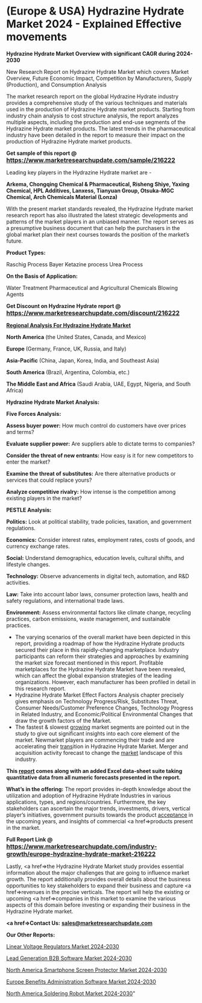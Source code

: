 # (Europe & USA) Hydrazine Hydrate Market 2024 - Explained Effective movements

<strong>Hydrazine Hydrate Market Overview with significant CAGR during 2024-2030</strong>

New Research Report on Hydrazine Hydrate Market which covers Market Overview, Future Economic Impact, Competition by Manufacturers, Supply (Production), and Consumption Analysis

The market research report on the global Hydrazine Hydrate industry provides a comprehensive study of the various techniques and materials used in the production of Hydrazine Hydrate market products. Starting from industry chain analysis to cost structure analysis, the report analyzes multiple aspects, including the production and end-use segments of the Hydrazine Hydrate market products. The latest trends in the pharmaceutical industry have been detailed in the report to measure their impact on the production of Hydrazine Hydrate market products.

<strong>Get sample of this report @ <a href=https://www.marketresearchupdate.com/sample/216222><font size=3 color=#0000ff>https://www.marketresearchupdate.com/sample/216222</font></a></strong>

Leading key players in the Hydrazine Hydrate market are -

<strong>Arkema, Chongqing Chemical & Pharmaceutical, Risheng Shiye, Yaxing Chemical, HPL Additives, Lanxess, Tianyuan Group, Otsuka-MGC Chemical, Arch Chemicals Material (Lonza)</strong>

With the present market standards revealed, the Hydrazine Hydrate market research report has also illustrated the latest strategic developments and patterns of the market players in an unbiased manner. The report serves as a presumptive business document that can help the purchasers in the global market plan their next courses towards the position of the market’s future.

<strong>Product Types:</strong>

Raschig Process
Bayer Ketazine process
Urea Process

<strong>On the Basis of Application:</strong>

Water Treatment
Pharmaceutical and Agricultural Chemicals
Blowing Agents

<strong>Get Discount on Hydrazine Hydrate report @ <a href=https://www.marketresearchupdate.com/discount/216222><font size=3 color=#0000ff>https://www.marketresearchupdate.com/discount/216222</font></a></strong>

<strong><u><b>Regional Analysis For Hydrazine Hydrate Market</b></u></strong>

<strong><b>North America</b></strong> (the United States, Canada, and Mexico)

<strong><b>Europe </b></strong>(Germany, France, UK, Russia, and Italy)

<strong><b>Asia-Pacific</b></strong> (China, Japan, Korea, India, and Southeast Asia)

<strong><b>South America</b></strong> (Brazil, Argentina, Colombia, etc.)

<strong><b>The Middle East and Africa</b></strong> (Saudi Arabia, UAE, Egypt, Nigeria, and South Africa)

<strong>Hydrazine Hydrate Market Analysis:</strong>

<strong>Five Forces Analysis:</strong>

<strong>Assess buyer power:</strong> How much control do customers have over prices and terms?

<strong>Evaluate supplier power:</strong> Are suppliers able to dictate terms to companies?

<strong>Consider the threat of new entrants:</strong> How easy is it for new competitors to enter the market?

<strong>Examine the threat of substitutes:</strong> Are there alternative products or services that could replace yours?

<strong>Analyze competitive rivalry:</strong> How intense is the competition among existing players in the market?

<strong>PESTLE Analysis:</strong>

<strong>Politics:</strong> Look at political stability, trade policies, taxation, and government regulations.

<strong>Economics:</strong> Consider interest rates, employment rates, costs of goods, and currency exchange rates.

<strong>Social:</strong> Understand demographics, education levels, cultural shifts, and lifestyle changes.

<strong>Technology:</strong> Observe advancements in digital tech, automation, and R&D activities.

<strong>Law:</strong> Take into account labor laws, consumer protection laws, health and safety regulations, and international trade laws.

<strong>Environment:</strong> Assess environmental factors like climate change, recycling practices, carbon emissions, waste management, and sustainable practices.

<ul>
  <li>The varying scenarios of the overall market have been depicted in this report, providing a roadmap of how the Hydrazine Hydrate products secured their place in this rapidly-changing marketplace. Industry participants can reform their strategies and approaches by examining the market size forecast mentioned in this report. Profitable marketplaces for the Hydrazine Hydrate Market have been revealed, which can affect the global expansion strategies of the leading organizations. However, each manufacturer has been profiled in detail in this research report.</li>
  <li>Hydrazine Hydrate Market Effect Factors Analysis chapter precisely gives emphasis on Technology Progress/Risk, Substitutes Threat, Consumer Needs/Customer Preference Changes, Technology Progress in Related Industry, and Economic/Political Environmental Changes that draw the growth factors of the Market.</li>
  <li>The fastest &amp; slowest <a href=ASDF991299>growing</a> market segments are pointed out in the study to give out significant insights into each core element of the market. Newmarket players are commencing their trade and are accelerating their <a href=>trans</a>ition in Hydrazine Hydrate Market. Merger and acquisition activity forecast to change the <a href=>market</a> landscape of this industry.</li>
</ul>
<strong>This <a href=>report</a> comes along with an added Excel data-sheet suite taking quantitative data from all numeric forecasts presented in the report.</strong>

<strong>What’s in the offering:</strong> The report provides in-depth knowledge about the utilization and adoption of Hydrazine Hydrate Industries in various applications, types, and regions/countries. Furthermore, the key stakeholders can ascertain the major trends, investments, drivers, vertical player’s initiatives, government pursuits towards the product <a href=ASDF881288>acceptance</a> in the upcoming years, and insights of commercial <a href=>products</a> present in the market.

<strong>Full Report Link @ <a href=https://www.marketresearchupdate.com/industry-growth/europe-hydrazine-hydrate-market-216222><font size=3 color=#0000ff>https://www.marketresearchupdate.com/industry-growth/europe-hydrazine-hydrate-market-216222</font></a></strong>

Lastly, <a href=>the</a> Hydrazine Hydrate Market study provides essential information about the major challenges that are going to influence market growth. The report additionally provides overall details about the business opportunities to key stakeholders to expand their business and capture <a href=>revenues</a> in the precise verticals. The report will help the existing or upcoming <a href=>companies</a> in this market to examine the various aspects of this domain before investing or expanding their business in the Hydrazine Hydrate market.

<strong><a href=><strong>Contact Us:</strong></a></strong>
<strong>sales@marketresearchupdate.com</strong>

<strong>Our Other Reports:</strong>

<a href=https://www.linkedin.com/pulse/linear-voltage-regulators-market-size-share-trend>Linear Voltage Regulators Market 2024-2030</a>

<a href=https://www.linkedin.com/pulse/lead-generation-b2b-software-market-2023-remarking>Lead Generation B2B Software Market 2024-2030</a>

<a href=https://www.linkedin.com/pulse/north-america-smartphone-screen-protector-market>North America Smartphone Screen Protector Market 2024-2030</a>

<a href=https://www.linkedin.com/pulse/europe-benefits-administration-software-market-i3jpf/>Europe Benefits Administration Software Market 2024-2030</a>

<a href=https://www.linkedin.com/pulse/north-america-soldering-robot-market-2023-2029-udjff/>North America Soldering Robot Market 2024-2030</a>"
